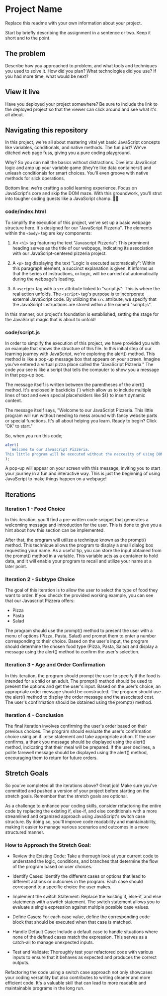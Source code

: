 # Project Name

Replace this readme with your own information about your project.

Start by briefly describing the assignment in a sentence or two. Keep it short and to the point.

## The problem

Describe how you approached to problem, and what tools and techniques you used to solve it. How did you plan? What technologies did you use? If you had more time, what would be next?

## View it live

Have you deployed your project somewhere? Be sure to include the link to the deployed project so that the viewer can click around and see what it's all about.

## Navigating this repository

In this project, we're all about mastering vital yet basic JavaScript concepts like variables, conditionals, and native methods. The fun part? We've ditched web page fuss, giving you a pure coding playground.

Why? So you can nail the basics without distractions. Dive into JavaScript logic and amp up your variable game (they're like data containers!) and unleash conditionals for smart choices. You'll even groove with native methods for slick operations.

Bottom line: we're crafting a solid learning experience. Focus on JavaScript's core and skip the DOM maze. With this groundwork, you'll strut into tougher coding quests like a JavaScript champ. 🚀🌟

### code/index.html

To simplify the execution of this project, we've set up a basic webpage structure here. It's designed for our "JavaScript Pizzeria". The elements within the `<body>` tag are key components:

1. An `<h1>` tag featuring the text "Javascript Pizzeria": This prominent heading serves as the title of our webpage, indicating its association with our JavaScript-centered pizzeria project.

2. A `<p>` tag displaying the text "Logic is executed automatically": Within this paragraph element, a succinct explanation is given. It informs us that the series of instructions, or logic, will be carried out automatically during the webpage's loading.

3. A `<script>` tag with a `src` attribute linked to "script.js": This is where the real action unfolds. The `<script>` tag's purpose is to incorporate external JavaScript code. By utilizing the `src` attribute, we specify that the JavaScript instructions are stored within a file named "script.js".

In this manner, our project's foundation is established, setting the stage for the JavaScript magic that is about to unfold!

### code/script.js

In order to simplify the execution of this project, we have provided you with an example that shows the structure of this file. In this initial step of our learning journey with JavaScript, we're exploring the alert() method. This method is like a pop-up message box that appears on your screen. Imagine you've entered a virtual pizza place called the "JavaScript Pizzeria." The code you see is like a script that tells the computer to show you a message in that pop-up box.

The message itself is written between the parentheses of the alert() method. It's enclosed in backticks (`) which allow us to include multiple lines of text and even special placeholders like ${} to insert dynamic content.

The message itself says, "Welcome to our JavaScript Pizzeria. This little program will run without needing to mess around with fancy website parts or special functions. It's all about helping you learn. Ready to begin? Click 'OK' to start."

So, when you run this code;

```js
alert(
  `Welcome to our Javascript Pizzeria. 
This little program will be executed without the neccesity of using DOM Elements or functions in order to enhance your knowledge, Readt to Start? - Click 'OK' to begin.`
);
```

A pop-up will appear on your screen with this message, inviting you to start your journey in a fun and interactive way. This is just the beginning of using JavaScript to make things happen on a webpage!

## Iterations

### Iteration 1 - Food Choice

In this iteration, you'll find a pre-written code snippet that generates a welcoming message and introduction for the user. This is done to give you a hint about how this section can be implemented.

After that, the program will utilize a technique known as the prompt() method. This technique allows the program to display a small dialog box requesting your name. As a useful tip, you can store the input obtained from the prompt() method in a variable. This variable acts as a container to hold data, and it will enable your program to recall and utilize your name at a later point.

### Iteration 2 - Subtype Choice

The goal of this iteration is to allow the user to select the type of food they want to order. If you checck the provided working example, you can see that our Javascript Pizzera offers:

- Pizza
- Pasta
- Salad

The program should use the prompt() method to present the user with a menu of options (Pizza, Pasta, Salad) and prompt them to enter a number corresponding to their choice. Based on the user's input, the program should determine the chosen food type (Pizza, Pasta, Salad) and display a message using the alert() method to confirm the user's selection.

### Iteration 3 - Age and Order Confirmation

In this iteration, the program should prompt the user to specify if the food is intended for a child or an adult. The prompt() method should be used to present the options and get the user's input. Based on the user's choice, an appropriate order message should be constructed. The program should use the alert() method to display the order message and the associated cost. The user's confirmation should be obtained using the prompt() method.

### Iteration 4 - Conclusion

The final iteration involves confirming the user's order based on their previous choices. The program should evaluate the user's confirmation choice using an if...else statement and take appropriate action. If the user confirms, a thank you message should be displayed using the alert() method, indicating that their meal will be prepared. If the user declines, a polite farewell message should be displayed using the alert() method, encouraging them to return for future orders.

## Stretch Goals

So you’ve completed all the iterations above? Great job! Make sure you've committed and pushed a version of your project before starting on the stretch goals. Remember that the stretch goals are optional.

As a challenge to enhance your coding skills, consider refactoring the entire code by replacing the existing if, else-if, and else conditionals with a more streamlined and organized approach using JavaScript's switch case structure. By doing so, you'll improve code readability and maintainability, making it easier to manage various scenarios and outcomes in a more structured manner.

### How to Approach the Stretch Goal:

- Review the Existing Code: Take a thorough look at your current code to understand the logic, conditions, and branches that determine the flow of the program based on user choices.

- Identify Cases: Identify the different cases or options that lead to different actions or outcomes in the program. Each case should correspond to a specific choice the user makes.

- Implement the switch Statement: Replace the existing if, else-if, and else statements with a switch statement. The switch statement allows you to evaluate a single expression against multiple possible case values.

- Define Cases: For each case value, define the corresponding code block that should be executed when that case is matched.

- Handle Default Case: Include a default case to handle situations where none of the defined cases match the expression. This serves as a catch-all to manage unexpected inputs.

- Test and Validate: Thoroughly test your refactored code with various inputs to ensure that it behaves as expected and produces the correct outputs.

Refactoring the code using a switch case approach not only showcases your coding versatility but also contributes to writing cleaner and more efficient code. It's a valuable skill that can lead to more readable and maintainable programs in the long run.
